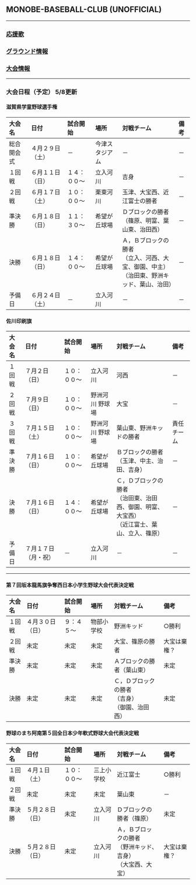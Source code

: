 ## MONOBE-BASEBALL-CLUB (UNOFFICIAL)
---
### [応援歌](01/01_main.md)
### [グラウンド情報](02/02_main.md)
### [大会情報](03/03_main.md)
---
### 大会日程（予定） 5/8更新

#### 滋賀県学童野球選手権
|大会名|日付|試合開始|場所|対戦チーム|備考|
|:---|:---|:---|:---|:---|:---|
|総合開会式|４月２９日（土）|－|今津スタジアム|－|－|
|１回戦|６月１１日（日）|１４：００～|立入河川|吉身|－|
|２回戦|６月１７日（土）|１０：００～|栗東河川|玉津、大宝西、近江富士の勝者|－|
|準決勝|６月１８日（日）|１１：３０～|希望が丘球場|Ｄブロックの勝者<br>（篠原、明富、葉山東、治田西）|－|
|決勝|６月１８日（日）|１４：００～|希望が丘球場|Ａ，Ｂブロックの勝者<br>（立入、河西、大宝、御園、中主）<br>（治田東、野洲キッド、葉山、治田）|－|
|予備日|６月２４日（土）|－|立入河川|－|－|

#### 佐川印刷旗
|大会名|日付|試合開始|場所|対戦チーム|備考|
|:---|:---|:---|:---|:---|:---|
|１回戦|７月２日（日）|１０：００～|立入河川|河西|－|
|２回戦|７月９日（日）|１０：００～|野洲河川 野球場|大宝|－|
|３回戦|７月１５日（土）|１０：００～|野洲河川 野球場|葉山東、野洲キッドの勝者|責任チーム|
|準決勝|７月１６日（日）|１０：００～|希望が丘球場|Ｂブロックの勝者<br>（玉津、中主、治田、吉身）|－|
|決勝|７月１６日（日）|１４：００～|希望が丘球場|Ｃ，Ｄブロックの勝者<br>（治田東、治田西、御園、明富、大宝西）<br>（近江富士、葉山、立入、篠原）|－|
|予備日|７月１７日（月・祝）|－|立入河川|－|－|

---
#### 第７回坂本龍馬旗争奪西日本小学生野球大会代表決定戦
|大会名|日付|試合開始|場所|対戦チーム|備考|
|:---|:---|:---|:---|:---|:---|
|１回戦|４月３０日（日）|９：４５～|物部小学校|野洲キッド|○勝利|
|２回戦|未定|未定|未定|大宝、篠原の勝者|大宝は棄権？|
|準決勝|未定|未定|未定|Ａブロックの勝者（葉山東）|未定|
|決勝|未定|未定|未定|Ｃ，Ｄブロックの勝者<br>（吉身）<br>（御園、治田西）|未定|

#### 野球のまち阿南第５回全日本少年軟式野球大会代表決定戦
|大会名|日付|試合開始|場所|対戦チーム|備考|
|:---|:---|:---|:---|:---|:---|
|１回戦|４月１日（土）|１０：００～|三上小学校|近江富士|○勝利|
|２回戦|未定|未定|未定|葉山東|－|
|準決勝|５月２８日（日）|未定|立入河川|Ｄブロックの勝者（篠原）|未定|
|決勝|５月２８日（日）|未定|立入河川|Ａ，Ｂブロックの勝者<br>（野洲キッド、吉身）<br>（大宝西、大宝）|大宝は棄権？|
